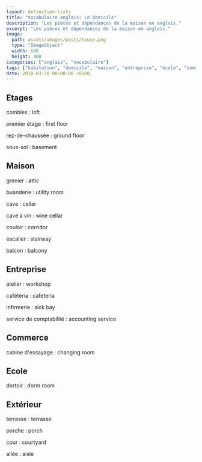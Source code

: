 ```yaml
---
layout: definition-lists
title: "Vocabulaire anglais: Le domicile"
description: "Les pièces et dépendances de la maison en anglais."
excerpt: "Les pièces et dépendances de la maison en anglais."
image:
  path: assets/images/posts/house.png
  type: "ImageObject"
  width: 600
  height: 400
categories: ["anglais", "vocabulaire"]
tags: ["habitation", "domicile", "maison", "entreprise", "école", "commerce", "pièce"]
date: 2018-03-20 00:00:00 +0100
---
```


## Etages

combles
: loft

premier étage
: first floor

rez-de-chaussée
: ground floor

sous-sol
: basement


## Maison

grenier
: attic

buanderie
: utility room

cave
: cellar

cave à vin
: wine cellar

couloir
: corridor

escalier
: stairway

balcon
: balcony


## Entreprise

atelier
: workshop

cafétéria
: cafeteria

infirmerie
: sick bay

service de comptabilité
: accounting service


## Commerce

cabine d'essayage
: changing room


## Ecole

dortoir
: dorm room


## Extérieur

terrasse
: terrasse

porche
: porch

cour
: courtyard

allée
: aisle
